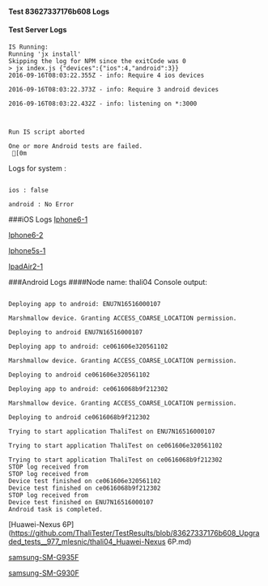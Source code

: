 #### Test 83627337176b608 Logs

#### Test Server Logs
```
IS Running:
Running 'jx install'
Skipping the log for NPM since the exitCode was 0
> jx index.js {"devices":{"ios":4,"android":3}}
2016-09-16T08:03:22.355Z - info: Require 4 ios devices

2016-09-16T08:03:22.373Z - info: Require 3 android devices

2016-09-16T08:03:22.432Z - info: listening on *:3000


 
Run IS script aborted
 
One or more Android tests are failed.
 [0m

```


Logs for system : 
```

ios : false

android : No Error
```


###iOS Logs
[Iphone6-1](https://github.com/ThaliTester/TestResults/blob/83627337176b608_Upgraded_tests__977_mlesnic/iOS_Iphone6-1.md)

[Iphone6-2](https://github.com/ThaliTester/TestResults/blob/83627337176b608_Upgraded_tests__977_mlesnic/iOS_Iphone6-2.md)

[Iphone5s-1](https://github.com/ThaliTester/TestResults/blob/83627337176b608_Upgraded_tests__977_mlesnic/iOS_Iphone5s-1.md)

[IpadAir2-1](https://github.com/ThaliTester/TestResults/blob/83627337176b608_Upgraded_tests__977_mlesnic/iOS_IpadAir2-1.md)


###Android Logs
####Node name: thali04
Console output:
```

Deploying app to android: ENU7N16516000107

Marshmallow device. Granting ACCESS_COARSE_LOCATION permission.

Deploying to android ENU7N16516000107

Deploying app to android: ce061606e320561102

Marshmallow device. Granting ACCESS_COARSE_LOCATION permission.

Deploying to android ce061606e320561102

Deploying app to android: ce0616068b9f212302

Marshmallow device. Granting ACCESS_COARSE_LOCATION permission.

Deploying to android ce0616068b9f212302

Trying to start application ThaliTest on ENU7N16516000107

Trying to start application ThaliTest on ce061606e320561102

Trying to start application ThaliTest on ce0616068b9f212302
STOP log received from 
STOP log received from 
Device test finished on ce061606e320561102 
Device test finished on ce0616068b9f212302 
STOP log received from 
Device test finished on ENU7N16516000107 
Android task is completed.
```
[Huawei-Nexus 6P](https://github.com/ThaliTester/TestResults/blob/83627337176b608_Upgraded_tests__977_mlesnic/thali04_Huawei-Nexus 6P.md)

[samsung-SM-G935F](https://github.com/ThaliTester/TestResults/blob/83627337176b608_Upgraded_tests__977_mlesnic/thali04_samsung-SM-G935F.md)

[samsung-SM-G930F](https://github.com/ThaliTester/TestResults/blob/83627337176b608_Upgraded_tests__977_mlesnic/thali04_samsung-SM-G930F.md)


